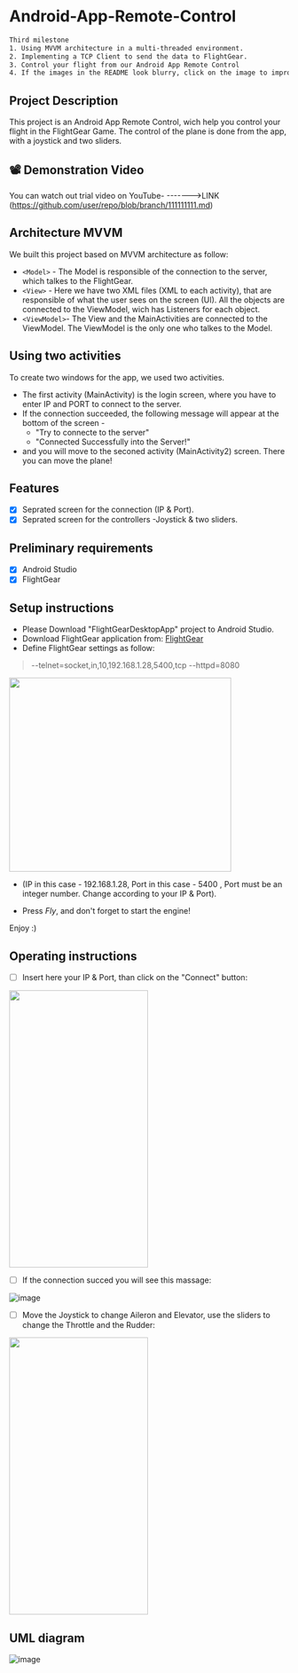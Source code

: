 # Android-App-Remote-Control
```bash
Third milestone
1. Using MVVM architecture in a multi-threaded environment.
2. Implementing a TCP Client to send the data to FlightGear.
3. Control your flight from our Android App Remote Control
4. If the images in the README look blurry, click on the image to improve the quality.
```
## Project Description
This project is an Android App Remote Control, wich help you control your flight in the FlightGear Game.
The control of the plane is done from the app, with a joystick and two sliders.  
## 📽️ Demonstration Video
You can watch out trial video on YouTube- ------->LINK (https://github.com/user/repo/blob/branch/111111111.md)

## Architecture MVVM
We built this project based on MVVM architecture as follow:
-  `<Model>` - The Model is responsible of the connection to the server, which talkes to the FlightGear.
-  `<View>` - Here we have two XML files (XML to each activity), that are responsible of what the user sees on the screen (UI). All the objects are connected to the ViewModel, wich has Listeners for each object.
-  `<ViewModel>`- The View and the MainActivities are connected to the ViewModel. The ViewModel is the only one who talkes to the Model.

 
## Using two activities
To create two windows for the app, we used two activities.
* The first activity (MainActivity) is the login screen, where you have to enter IP and PORT to connect to the server.
* If the connection succeeded, the following message will appear at the bottom of the screen -
  - "Try to connecte to the server"
  - "Connected Successfully into the Server!"
* and you will move to the seconed activity (MainActivity2) screen. There you can move the plane! 

## Features
- [x] Seprated screen for the connection (IP & Port).
- [x] Seprated screen for the controllers -Joystick & two sliders.
## Preliminary requirements
- [x] Android Studio
- [x] FlightGear
## Setup instructions
* Please Download "FlightGearDesktopApp" project to Android Studio.
* Download FlightGear application from: [FlightGear](https://www.flightgear.org/)
* Define FlightGear settings as follow: 
> --telnet=socket,in,10,192.168.1.28,5400,tcp
> --httpd=8080

<img src="https://user-images.githubusercontent.com/73064092/122537440-3b7c3180-d02e-11eb-8292-875a9dbe2bbd.png" width="400" height="350">

   - (IP in this case - 192.168.1.28, Port in this case - 5400 , Port must be an integer number. Change according to your IP & Port).
* Press *Fly*, and don't forget to start the engine!

Enjoy :)
## Operating instructions
- [ ] Insert here your IP & Port, than click on the "Connect" button: 

<img src="https://user-images.githubusercontent.com/73064092/122533457-4339d700-d02a-11eb-9f62-99b60ea3e9c6.png" width="250" height="500">

- [ ] If the connection succed you will see this massage: 
 
![image](https://user-images.githubusercontent.com/73064092/122534738-80529900-d02b-11eb-9ae8-8b1f53b7dd2b.png)

- [ ] Move the Joystick to change Aileron and Elevator, use the sliders to change the Throttle and the Rudder:   


<img src="https://user-images.githubusercontent.com/73064092/122562185-76d92900-d04b-11eb-8101-8d988d23144d.png" width="250" height="500">







## UML diagram
![image](https://user-images.githubusercontent.com/73064092/122532672-716ae700-d029-11eb-9d81-186a300a8117.png)




